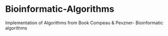 # Bioinformatic-Algorithms
Implementation of Algorithms from Book Compeau & Pevzner- Bioinformatic algorithms
